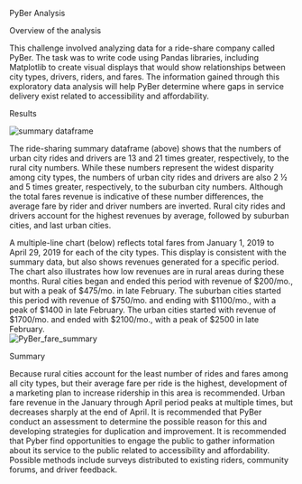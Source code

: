 PyBer Analysis

Overview of the analysis

This challenge involved analyzing data for a ride-share company called PyBer.  The task was to write code using Pandas libraries, including Matplotlib to create visual displays that would show relationships between city types, drivers, riders, and fares.  The information gained through this exploratory data analysis will help PyBer determine where gaps in service delivery exist related to accessibility and affordability. 

Results

 ![summary dataframe](https://user-images.githubusercontent.com/100803302/161440774-d493ccae-4a34-4fff-aa83-785fd92dde32.png)

The ride-sharing summary dataframe (above) shows that the numbers of urban city rides and drivers are 13 and 21 times greater, respectively, to the rural city numbers.  While these numbers represent the widest disparity among city types, the numbers of urban city rides and drivers are also 2 ½ and 5 times greater, respectively, to the suburban city numbers.   Although the total fares revenue is indicative of these number differences, the average fare by rider and driver numbers are inverted.  Rural city rides and drivers account for the highest revenues by average, followed by suburban cities, and last urban cities.  

A multiple-line chart (below) reflects total fares from January 1, 2019 to April 29, 2019 for each of the city types. This display is consistent with the summary data, but also shows revenues generated for a specific period.  The chart also illustrates how low revenues are in rural areas during these months.  Rural cities began and ended this period with revenue of $200/mo., but with a peak of $475/mo. in late February.  The suburban cities started this period with revenue of $750/mo. and ending with $1100/mo., with a peak of $1400 in late February.  The urban cities started with revenue of $1700/mo. and ended with $2100/mo., with a peak of $2500 in late February.  
![PyBer_fare_summary](https://user-images.githubusercontent.com/100803302/161440783-33c7fbfc-7a0b-4a16-9563-f28cf2417474.png)

 


Summary

Because rural cities account for the least number of rides and fares among all city types, but their average fare per ride is the highest, development of a marketing plan to increase ridership in this area is recommended.
Urban fare revenue in the January through April period peaks at multiple times, but decreases sharply at the end of April.  It is recommended that PyBer conduct an assessment to determine the possible reason for this and developing strategies for duplication and improvement.
It is recommended that Pyber find opportunities to engage the public to gather information about its service to the public related to accessibility and affordability.  Possible methods include surveys distributed to existing riders, community forums, and driver feedback.

